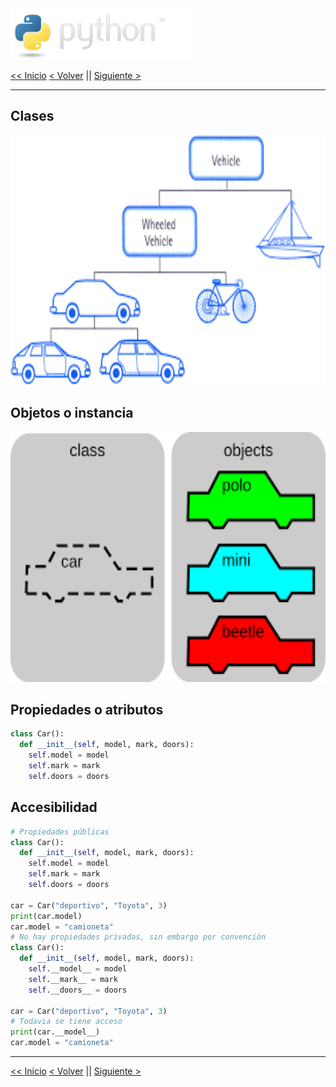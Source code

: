 <img src="../assets/img/python-logo.png" />

[<< Inicio](./README.md) [< Volver](./README.md) || [Siguiente >](./methods.md)

---

## Clases

<img src="../assets/img/classes.png" width="auto" height="400px">

## Objetos o instancia

<img src="../assets/img/objects.png" width="auto" height="400px" />

## Propiedades o atributos

```python
class Car():
  def __init__(self, model, mark, doors):
    self.model = model
    self.mark = mark
    self.doors = doors

```

## Accesibilidad

```python
# Propiedades públicas
class Car():
  def __init__(self, model, mark, doors):
    self.model = model
    self.mark = mark
    self.doors = doors

car = Car("deportivo", "Toyota", 3)
print(car.model)
car.model = "camioneta"
# No hay propiedades privadas, sin embargo por convención
class Car():
  def __init__(self, model, mark, doors):
    self.__model__ = model
    self.__mark__ = mark
    self.__doors__ = doors

car = Car("deportivo", "Toyota", 3)
# Todavia se tiene acceso
print(car.__model__)
car.model = "camioneta"
```

---

[<< Inicio](./README.md) [< Volver](./README.md) || [Siguiente >](./methods.md)
